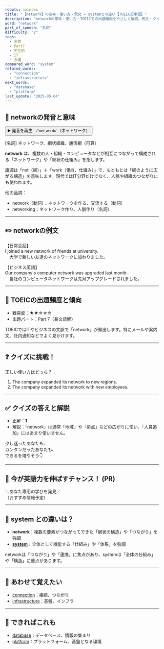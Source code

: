 ```yaml
---
robots: noindex
title: "【network】の意味・使い方・例文 ― systemとの違い【TOEIC英単語】"
description: "networkの意味・使い方・TOEICでの出題傾向をやさしく解説。例文・クイズ付きでsystemとの違いもわかりやすく学べます。"
word: "network"
part_of_speech: "名詞"
difficulty: "2"
tags:
  - 名詞
  - Part7
  - 中立的
  - IT
  - 会議
compared_word: "system"
related_words:
  - "connection"
  - "infrastructure"
next_words:
  - "database"
  - "platform"
last_update: "2025-05-04"
---
```


## 🔰 networkの発音と意味

<button class="play-audio" onclick="playTTS('network')">
  <span class="play-audio-main">
    ▶️ 発音を再生　/ˈnetˌwɜːrk/
  </span>
  <span class="play-audio-sub">
    （ネットワーク）
  </span>
</button>

[名詞] ネットワーク、網状組織、通信網（可算）

**network** は、複数の人・組織・コンピュータなどが相互につながって構成される「ネットワーク」や「網状の仕組み」を指します。

語源は「net（網）」＋「work（働き、仕組み）」で、もともとは「網のように広がる構造」を意味します。現代ではIT分野だけでなく、人脈や組織のつながりにも使われます。

他の品詞：  
- network（動詞）：ネットワークを作る、交流する（動詞）
- networking：ネットワーク作り、人脈作り（名詞）

---

## ✏️ networkの例文

【日常会話】  
I joined a new network of friends at university.  
　大学で新しい友達のネットワークに加わりました。

【ビジネス英語】  
Our company's computer network was upgraded last month.  
　当社のコンピュータネットワークは先月アップグレードされました。

---

## 🎯 TOEICの出題頻度と傾向

- 難易度：★★☆☆☆
- 出題パート：Part 7（長文読解）

TOEICではITやビジネスの文脈で「network」が頻出します。特にメールや案内文、社内通知などでよく見かけます。

---

## ❓ クイズに挑戦！

正しい使い方はどっち？

1. The company expanded its network to new regions.  
2. The company expanded its network with new employees.

---

## ✅ クイズの答えと解説

- 正解：**1**
- 解説：「network」は通常「地域」や「拠点」などの広がりに使い、「人員追加」にはあまり使いません。

少し迷ったあなたも、  
カンタンだったあなたも、  
できるを増やそう👇️

---

## 🚀 今が英語力を伸ばすチャンス！ (PR)

<div class="info-center">
＼あなた専用の学びを発見／<br>  
（おすすめ情報予定）
</div>

---

## 🤔  system との違いは？

- **network**：複数の要素がつながってできた「網状の構造」や「つながり」を強調
- **[system](/word/system/)**：全体として機能する「仕組み」や「体系」を強調

networkは「つながり」や「連携」に焦点があり、systemは「全体の仕組み」や「構造」に重点があります。

---

## 🧩 あわせて覚えたい

- [connection](/word/connection/)：接続、つながり
- [infrastructure](/word/infrastructure/)：基盤、インフラ

---

## 📖 できればこれも

- [database](/word/database/)：データベース、情報の集まり
- [platform](/word/platform/)：プラットフォーム、基盤となる環境

<!-- cvid: aid24_bid22 -->
